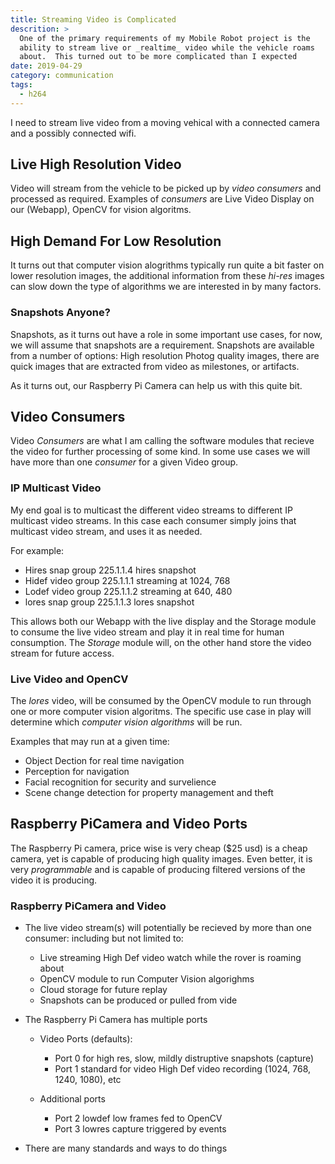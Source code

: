 ```yaml
---
title: Streaming Video is Complicated
descrition: >
  One of the primary requirements of my Mobile Robot project is the
  ability to stream live or _realtime_ video while the vehicle roams
  about.  This turned out to be more complicated than I expected
date: 2019-04-29
category: communication
tags: 
  - h264
---
```


I need to stream live video from a moving vehical with a connected
camera and a possibly connected wifi.

## Live High Resolution Video

Video will stream from the vehicle to be picked up by _video
consumers_ and processed as required.  Examples of _consumers_ are
Live Video Display on our (Webapp), OpenCV for vision algoritms.

## High Demand For Low Resolution

It turns out that computer vision alogrithms typically run quite a bit
faster on lower resolution images, the additional information from
these _hi-res_ images can slow down the type of algorithms we are
interested in by many factors.

### Snapshots Anyone? 

Snapshots, as it turns out have a role in some important use cases,
for now, we will assume that snapshots are a requirement.  Snapshots
are available from a number of options: High resolution Photog quality
images, there are quick images that are extracted from video as
milestones, or artifacts.

As it turns out, our Raspberry Pi Camera can help us with this quite
bit. 

## Video Consumers

Video _Consumers_ are what I am calling the software modules that
recieve the video for further processing of some kind.  In some use
cases we will have more than one _consumer_ for a given Video group. 

### IP Multicast Video

My end goal is to multicast the different video streams to different
IP multicast video streams.  In this case each consumer simply joins
that multicast video stream, and uses it as needed.

For example:

- Hires snap  group 225.1.1.4 hires snapshot
- Hidef video group 225.1.1.1 streaming at 1024, 768   
- Lodef video group 225.1.1.2 streaming at 640, 480
- lores snap  group 225.1.1.3 lores snapshot

This allows both our Webapp with the live display and the Storage
module to consume the live video stream and play it in real time for
human consumption.  The _Storage_ module will, on the other hand store
the video stream for future access. 

### Live Video and OpenCV

The _lores_ video, will be consumed by the OpenCV module to run
through one or more computer vision algoritms.  The specific use case
in play will determine which _computer vision algorithms_ will be run.

Examples that may run at a given time:

- Object Dection for real time navigation
- Perception for navigation
- Facial recognition for security and survelience 
- Scene change detection for property management and theft

## Raspberry PiCamera and Video Ports

The Raspberry Pi camera, price wise is very cheap ($25 usd) is a cheap
camera, yet is capable of producing high quality images.  Even better,
it is very _programmable_ and is capable of producing filtered
versions of the video it is producing.

### Raspberry PiCamera and Video

- The live video stream(s) will potentially be recieved by more than
  one consumer: including but not limited to:

  - Live streaming High Def video watch while the rover is roaming about
  - OpenCV module to run Computer Vision algorighms
  - Cloud storage for future replay
  - Snapshots can be produced or pulled from vide
  
- The Raspberry Pi Camera has multiple ports
  - Video Ports (defaults):
    - Port 0 for high res, slow, mildly distruptive snapshots (capture)
    - Port 1 standard for video High Def video recording (1024, 768,
    1240, 1080), etc

  - Additional ports
    - Port 2 lowdef low frames fed to OpenCV
	- Port 3 lowres capture triggered by events

- There are many standards and ways to do things

